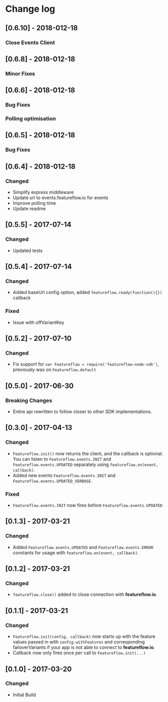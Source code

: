 # Change log
## [0.6.10] - 2018-012-18
### Close Events Client
## [0.6.8] - 2018-012-18
### Minor Fixes
## [0.6.6] - 2018-012-18
### Bug Fixes
### Polling optimisation
## [0.6.5] - 2018-012-18
### Bug Fixes
## [0.6.4] - 2018-012-18
### Changed
- Simplify express middleware
- Update url to events.featureflow.io for events
- Improve polling time
- Update readme
## [0.5.5] - 2017-07-14
### Changed
- Updated tests
## [0.5.4] - 2017-07-14
### Changed
- Added baseUrl config option, added `featureflow.ready(function(){})` callback
### Fixed
- Issue with offVariantKey
## [0.5.2] - 2017-07-10
### Changed
- Fix support for `var Featureflow = require('featureflow-node-sdk')`, previously was on `Featureflow.default`
## [0.5.0] - 2017-06-30
### Breaking Changes
- Entire api rewritten to follow closer to other SDK implementations.
## [0.3.0] - 2017-04-13
### Changed
- `Featureflow.init()` now returns the client, and the callback is optional. You can listen to `Featureflow.events.INIT` and `Featureflow.events.UPDATED` separately using `featureflow.on(event, callback)`.
- Added new events `Featureflow.events.INIT` and `Featureflow.events.UPDATED_VERBOSE`.
### Fixed
- `Featureflow.events.INIT` now fires before `Featureflow.events.UPDATED`
## [0.1.3] - 2017-03-21
### Changed
- Added `Featureflow.events.UPDATED` and `Featureflow.events.ERROR` constants for usage with `featureflow.on(event, callback)`. 
## [0.1.2] - 2017-03-21
### Changed
- `featureflow.close()` added to close connection with **featureflow.io**.
## [0.1.1] - 2017-03-21
### Changed
- `Featureflow.init(config, callback)` now starts up with the feature values passed in with `config.withFeatures` 
  and corresponding failoverVariants if your app is not able to connect to **featureflow.io**.
- Callback now only fires once per call to `Featureflow.init(...)`
## [0.1.0] - 2017-03-20
### Changed
- Initial Build

